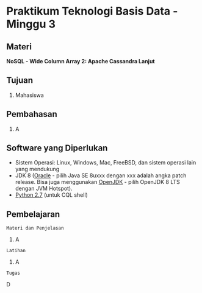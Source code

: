 # Praktikum Teknologi Basis Data - Minggu 3

## Materi

**NoSQL - Wide Column Array 2: Apache Cassandra Lanjut**

## Tujuan

1. Mahasiswa 

## Pembahasan

1. A 

## Software yang Diperlukan

* Sistem Operasi: Linux, Windows, Mac, FreeBSD, dan sistem operasi lain yang mendukung 
* JDK 8 ([Oracle](https://www.oracle.com/technetwork/java/javase/downloads/index.html) - pilih Java SE 8uxxx dengan xxx adalah angka patch release. Bisa juga menggunakan [OpenJDK](https://adoptopenjdk.net/) - pilih OpenJDK 8 LTS dengan JVM Hotspot). 
* [Python 2.7](https://www.python.org/downloads/) (untuk CQL shell)

## Pembelajaran

```
Materi dan Penjelasan
```

1. A

```
Latihan
```

1. A

```
Tugas
```

D

